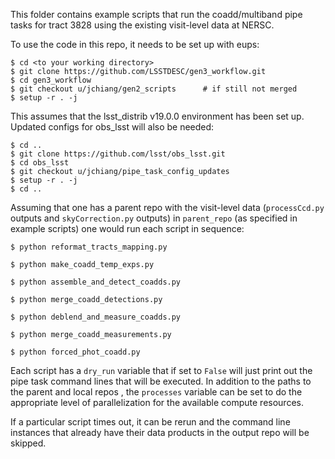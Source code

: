 This folder contains example scripts that run the coadd/multiband pipe
tasks for tract 3828 using the existing visit-level data at NERSC.

To use the code in this repo, it needs to be set up with eups:

```
$ cd <to your working directory>
$ git clone https://github.com/LSSTDESC/gen3_workflow.git
$ cd gen3_workflow
$ git checkout u/jchiang/gen2_scripts      # if still not merged
$ setup -r . -j
```

This assumes that the lsst_distrib v19.0.0 environment has been set
up.  Updated configs for obs_lsst will also be needed:

```
$ cd ..
$ git clone https://github.com/lsst/obs_lsst.git
$ cd obs_lsst
$ git checkout u/jchiang/pipe_task_config_updates
$ setup -r . -j
$ cd ..
```

Assuming that one has a parent repo with the visit-level data
(`processCcd.py` outputs and `skyCorrection.py` outputs) in
`parent_repo` (as specified in example scripts) one would run each
script in sequence:

```
$ python reformat_tracts_mapping.py

$ python make_coadd_temp_exps.py

$ python assemble_and_detect_coadds.py

$ python merge_coadd_detections.py

$ python deblend_and_measure_coadds.py

$ python merge_coadd_measurements.py

$ python forced_phot_coadd.py
```

Each script has a `dry_run` variable that if set to `False` will just
print out the pipe task command lines that will be executed.  In
addition to the paths to the parent and local repos , the `processes`
variable can be set to do the appropriate level of parallelization for
the available compute resources.

If a particular script times out, it can be rerun and the command line
instances that already have their data products in the output repo
will be skipped.
